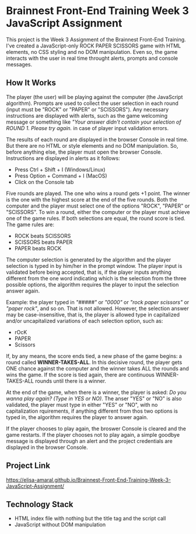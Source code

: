 # Brainnest Front-End Training Week 3 JavaScript Assignment

This project is the Week 3 Assignment of the Brainnest Front-End Training. I've created a JavaScript-only ROCK PAPER SCISSORS game with HTML elements, no CSS styling and no DOM manipulation. Even so, the game interacts with the user in real time throught alerts, prompts and console messages. 

## How It Works

The player (the user) will be playing against the computer (the JavaScript algorithm). Prompts are used to collect the user selection in each round (input must be "ROCK" or "PAPER" or "SCISSORS"). Any necessary instructions are displayed with alerts, such as the game welcoming message or something like *"Your answer didn't contain your selection of ROUND 1. Please try again.* in case of player input validation errors.

The results of each round are displayed in the browser Console in real time. But there are no HTML or style elements and no DOM manipulation. So, before anything else, the player must open the browser Console. Instructions are displayed in alerts as it follows:

+ Press Ctrl + Shift + I (Windows/Linux)
+ Press Option + Command + I (MacOS) 
+ Click on the Console tab

Five rounds are played. The one who wins a round gets +1 point. The winner is the one with the highest score at the end of the five rounds. Both the computer and the player must select one of the options "ROCK", "PAPER" or "SCISSORS". To win a round, either the computer or the player must achieve one of the game rules. If both selections are equal, the round score is tied. The game rules are:

+ ROCK beats SCISSORS
+ SCISSORS beats PAPER
+ PAPER beats ROCK

The computer selection is generated by the algorithm and the player selection is typed in by him/her in the prompt window. The player input is validated before being accepted, that is, if the player inputs anything different from the one word indicating which is the selection from the three possible options, the algorithm requires the player to input the selection answer again. 

Example: the player typed in *"#####"* or *"0000"* or *"rock paper scissors"* or *"paper rock"*, and so on. That is not allowed. However, the selection answer may be case-insensitive, that is, the player is allowed type in capitalized and/or uncapitalized variations of each selection option, such as:

+ rOcK
+ PAPER
+ Scissors

If, by any means, the score ends tied, a new phase of the game begins: a round called **WINNER-TAKES-ALL**. In this decisive round, the player gets ONE chance against the computer and the winner takes ALL the rounds and wins the game. If the score is tied again, there are continuous WINNER-TAKES-ALL rounds until there is a winner.

At the end of the game, when there is a winner, the player is asked:  *Do you wanna play again? (Type in YES or NO)*. The anser "YES" or "NO" is also validated, the player must type in either "YES" or "NO", with no capitalization rquirements, if anything different from thos two options is typed in, the algorithm requires the player to answer again.

If the player chooses to play again, the broswer Console is cleared and the game restarts. If the player chooses not to play again, a simple goodbye message is displayed through an alert and the project credentials are displayed in the browser Console.

## Project Link

https://elisa-amaral.github.io/Brainnest-Front-End-Training-Week-3-JavaScript-Assignment/

## Technology Stack

+ HTML index file with nothing but the title tag and the script call
+ JavaScript without DOM manipulation
